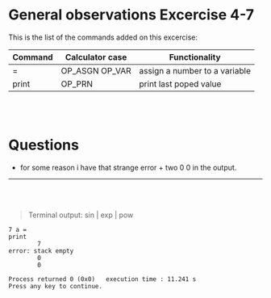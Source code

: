 # General observations Excercise 4-7

This is the list of the commands added on this excercise:

| Command | Calculator case | Functionality                 |
| ------- | --------------- | ----------------------------- |
| =       | OP_ASGN OP_VAR  | assign a number to a variable |
| print   | OP_PRN          | print last poped value        |

<br> </br>

# Questions

- for some reason i have that strange error + two 0 0 in the output.

---

<br> </br>

> Terminal output: sin | exp | pow

```
7 a =
print
        7
error: stack empty
        0
        0

Process returned 0 (0x0)   execution time : 11.241 s
Press any key to continue.

```
